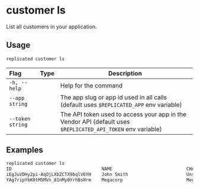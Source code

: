 # customer ls

List all customers in your application.

## Usage
```bash
replicated customer ls
```

| Flag                 | Type | Description |
|:----------------------|------|-------------|
| `-h, --help`   |  |          Help for the command |
| `--app string` | |   The app slug or app id used in all calls (default uses `$REPLICATED_APP` env variable) |
| `--token string` | |  The API token used to access your app in the Vendor API (default uses `$REPLICATED_API_TOKEN` env variable) |

## Examples
```bash
replicated customer ls
ID                                  NAME                            CHANNELS         EXPIRES    TYPE
iEgJuVDHy2pi-AqOjLXbZCTX9bqlV6YH    John Smith                      Unstable         Never      
YAg7ripYbK0tM5MVn_81nMy0YrhBsHrm    Megacorp                        Megacorp_Beta    Never      
```
